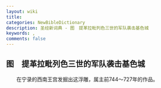 ```yaml
---
layout: wiki
title: 
categories: NewBibleDictionary
description: 圣经新词典 - 图　提革拉毗列色三世的军队袭击基色城
keywords: , 
comments: false
---
```


## 图　提革拉毗列色三世的军队袭击基色城

　　在宁录的西南王宫发掘出这浮雕，属主前744～727年的作品。








